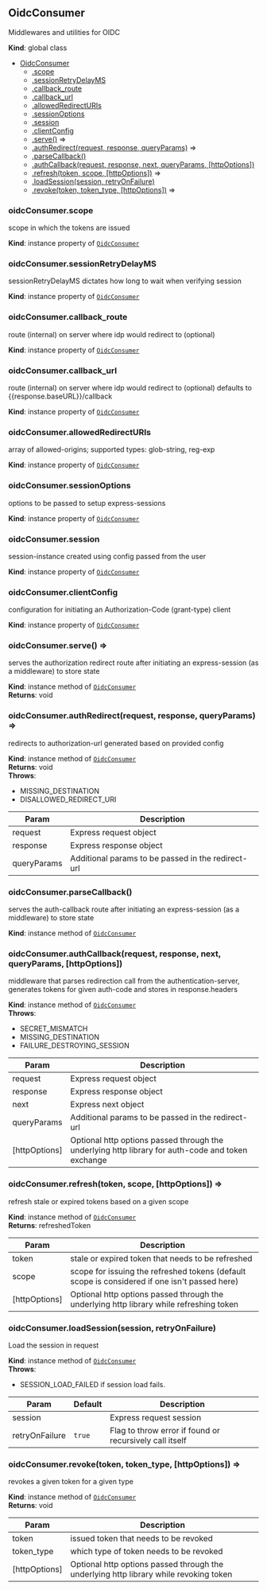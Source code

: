 <a name="OidcConsumer"></a>

## OidcConsumer
Middlewares and utilities for OIDC

**Kind**: global class  

* [OidcConsumer](#OidcConsumer)
    * [.scope](#OidcConsumer+scope)
    * [.sessionRetryDelayMS](#OidcConsumer+sessionRetryDelayMS)
    * [.callback_route](#OidcConsumer+callback_route)
    * [.callback_url](#OidcConsumer+callback_url)
    * [.allowedRedirectURIs](#OidcConsumer+allowedRedirectURIs)
    * [.sessionOptions](#OidcConsumer+sessionOptions)
    * [.session](#OidcConsumer+session)
    * [.clientConfig](#OidcConsumer+clientConfig)
    * [.serve()](#OidcConsumer+serve) ⇒
    * [.authRedirect(request, response, queryParams)](#OidcConsumer+authRedirect) ⇒
    * [.parseCallback()](#OidcConsumer+parseCallback)
    * [.authCallback(request, response, next, queryParams, [httpOptions])](#OidcConsumer+authCallback)
    * [.refresh(token, scope, [httpOptions])](#OidcConsumer+refresh) ⇒
    * [.loadSession(session, retryOnFailure)](#OidcConsumer+loadSession)
    * [.revoke(token, token_type, [httpOptions])](#OidcConsumer+revoke) ⇒

<a name="OidcConsumer+scope"></a>

### oidcConsumer.scope
scope in which the tokens are issued

**Kind**: instance property of [<code>OidcConsumer</code>](#OidcConsumer)  
<a name="OidcConsumer+sessionRetryDelayMS"></a>

### oidcConsumer.sessionRetryDelayMS
sessionRetryDelayMS dictates how long to wait when verifying session

**Kind**: instance property of [<code>OidcConsumer</code>](#OidcConsumer)  
<a name="OidcConsumer+callback_route"></a>

### oidcConsumer.callback\_route
route (internal) on server where idp would redirect to (optional)

**Kind**: instance property of [<code>OidcConsumer</code>](#OidcConsumer)  
<a name="OidcConsumer+callback_url"></a>

### oidcConsumer.callback\_url
route (internal) on server where idp would redirect to (optional)
defaults to {{response.baseURL}}/callback

**Kind**: instance property of [<code>OidcConsumer</code>](#OidcConsumer)  
<a name="OidcConsumer+allowedRedirectURIs"></a>

### oidcConsumer.allowedRedirectURIs
array of allowed-origins; supported types: glob-string, reg-exp

**Kind**: instance property of [<code>OidcConsumer</code>](#OidcConsumer)  
<a name="OidcConsumer+sessionOptions"></a>

### oidcConsumer.sessionOptions
options to be passed to setup express-sessions

**Kind**: instance property of [<code>OidcConsumer</code>](#OidcConsumer)  
<a name="OidcConsumer+session"></a>

### oidcConsumer.session
session-instance created using config passed from the user

**Kind**: instance property of [<code>OidcConsumer</code>](#OidcConsumer)  
<a name="OidcConsumer+clientConfig"></a>

### oidcConsumer.clientConfig
configuration for initiating an Authorization-Code (grant-type) client

**Kind**: instance property of [<code>OidcConsumer</code>](#OidcConsumer)  
<a name="OidcConsumer+serve"></a>

### oidcConsumer.serve() ⇒
serves the authorization redirect route after initiating an express-session (as a middleware) to store state

**Kind**: instance method of [<code>OidcConsumer</code>](#OidcConsumer)  
**Returns**: void  
<a name="OidcConsumer+authRedirect"></a>

### oidcConsumer.authRedirect(request, response, queryParams) ⇒
redirects to authorization-url generated based on provided config

**Kind**: instance method of [<code>OidcConsumer</code>](#OidcConsumer)  
**Returns**: void  
**Throws**:

- MISSING_DESTINATION
- DISALLOWED_REDIRECT_URI


| Param | Description |
| --- | --- |
| request | Express request object |
| response | Express response object |
| queryParams | Additional params to be passed in the redirect-url |

<a name="OidcConsumer+parseCallback"></a>

### oidcConsumer.parseCallback()
serves the auth-callback route after initiating an express-session (as a middleware) to store state

**Kind**: instance method of [<code>OidcConsumer</code>](#OidcConsumer)  
<a name="OidcConsumer+authCallback"></a>

### oidcConsumer.authCallback(request, response, next, queryParams, [httpOptions])
middleware that parses redirection call from the authentication-server, generates tokens for given auth-code and stores in response.headers

**Kind**: instance method of [<code>OidcConsumer</code>](#OidcConsumer)  
**Throws**:

- SECRET_MISMATCH
- MISSING_DESTINATION
- FAILURE_DESTROYING_SESSION


| Param | Description |
| --- | --- |
| request | Express request object |
| response | Express response object |
| next | Express next object |
| queryParams | Additional params to be passed in the redirect-url |
| [httpOptions] | Optional http options passed through the underlying http library for auth-code and token exchange |

<a name="OidcConsumer+refresh"></a>

### oidcConsumer.refresh(token, scope, [httpOptions]) ⇒
refresh stale or expired tokens based on a given scope

**Kind**: instance method of [<code>OidcConsumer</code>](#OidcConsumer)  
**Returns**: refreshedToken  

| Param | Description |
| --- | --- |
| token | stale or expired token that needs to be refreshed |
| scope | scope for issuing the refreshed tokens (default scope is considered if one isn't passed here) |
| [httpOptions] | Optional http options passed through the underlying http library while refreshing token |

<a name="OidcConsumer+loadSession"></a>

### oidcConsumer.loadSession(session, retryOnFailure)
Load the session in request

**Kind**: instance method of [<code>OidcConsumer</code>](#OidcConsumer)  
**Throws**:

- SESSION_LOAD_FAILED if session load fails.


| Param | Default | Description |
| --- | --- | --- |
| session |  | Express request session |
| retryOnFailure | <code>true</code> | Flag to throw error if found or recursively call itself |

<a name="OidcConsumer+revoke"></a>

### oidcConsumer.revoke(token, token_type, [httpOptions]) ⇒
revokes a given token for a given type

**Kind**: instance method of [<code>OidcConsumer</code>](#OidcConsumer)  
**Returns**: void  

| Param | Description |
| --- | --- |
| token | issued token that needs to be revoked |
| token_type | which type of token needs to be revoked |
| [httpOptions] | Optional http options passed through the underlying http library while revoking token |

